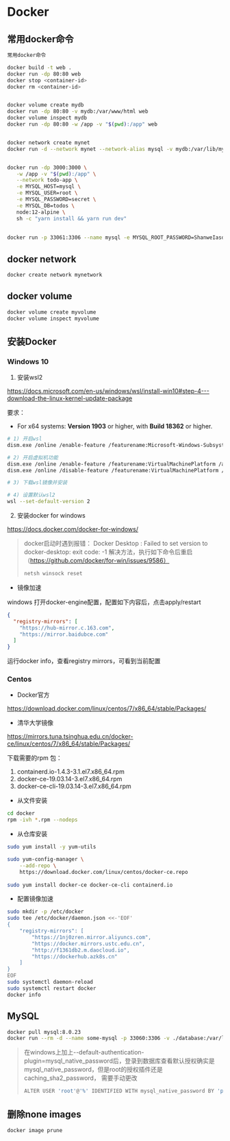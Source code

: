 

# Docker

## 常用docker命令

```bash
常用docker命令

docker build -t web .
docker run -dp 80:80 web
docker stop <container-id>
docker rm <container-id>


docker volume create mydb
docker run -dp 80:80 -v mydb:/var/www/html web
docker volume inspect mydb
docker run -dp 80:80 -w /app -v "$(pwd):/app" web


docker network create mynet
docker run -d --network mynet --network-alias mysql -v mydb:/var/lib/mysql -e MYSQL_ROOT_PASSWORD=secret -e MYSQL_DATABASE=todos mysql:8.0.23


docker run -dp 3000:3000 \
   -w /app -v "$(pwd):/app" \
   --network todo-app \
   -e MYSQL_HOST=mysql \
   -e MYSQL_USER=root \
   -e MYSQL_PASSWORD=secret \
   -e MYSQL_DB=todos \
   node:12-alpine \
   sh -c "yarn install && yarn run dev"
   
   
docker run -p 33061:3306 --name mysql -e MYSQL_ROOT_PASSWORD=ShanweIasd@zh0u19 -v d:/mysql/data:/var/lib/mysql -v d:/mysql/mysqlconf:/etc/mysql/conf.d -d mysql:8.0.23 --lower_case_table_names=1
```

## docker network

```bash
docker create network mynetwork
```

## docker volume

```bash
docker volume create myvolume
docker volume inspect myvolume
```



## 安装Docker

### Windows 10

1. 安装wsl2

https://docs.microsoft.com/en-us/windows/wsl/install-win10#step-4---download-the-linux-kernel-update-package

要求：

- For x64 systems: **Version 1903** or higher, with **Build 18362** or higher.

```sh
# 1) 开启wsl
dism.exe /online /enable-feature /featurename:Microsoft-Windows-Subsystem-Linux /all /norestart

# 2) 开启虚拟机功能
dism.exe /online /enable-feature /featurename:VirtualMachinePlatform /all /norestart
dism.exe /online /disable-feature /featurename:VirtualMachinePlatform /all /norestart

# 3) 下载wsl镜像并安装

# 4) 设置默认wsl2
wsl --set-default-version 2
```



2. 安装docker for windows

https://docs.docker.com/docker-for-windows/



> docker启动时遇到报错： Docker Desktop : Failed to set version to docker-desktop: exit code: -1 
> 解决方法，执行如下命令后重启（https://github.com/docker/for-win/issues/9586）
>
> ```sh
> netsh winsock reset
> ```



- 镜像加速

windows 打开docker-engine配置，配置如下内容后，点击apply/restart

```json
{
  "registry-mirrors": [
    "https://hub-mirror.c.163.com",
    "https://mirror.baidubce.com"
  ]
}
```

运行docker info，查看registry mirrors，可看到当前配置



### Centos

- Docker官方

https://download.docker.com/linux/centos/7/x86_64/stable/Packages/

- 清华大学镜像

https://mirrors.tuna.tsinghua.edu.cn/docker-ce/linux/centos/7/x86_64/stable/Packages/



下载需要的rpm 包：

1)    containerd.io-1.4.3-3.1.el7.x86_64.rpm
2)    docker-ce-19.03.14-3.el7.x86_64.rpm
3)    docker-ce-cli-19.03.14-3.el7.x86_64.rpm



- 从文件安装

```sh
cd docker
rpm -ivh *.rpm --nodeps
```

- 从仓库安装

```sh
sudo yum install -y yum-utils

sudo yum-config-manager \
    --add-repo \
    https://download.docker.com/linux/centos/docker-ce.repo
    
sudo yum install docker-ce docker-ce-cli containerd.io
```



- 配置镜像加速

```sh
sudo mkdir -p /etc/docker
sudo tee /etc/docker/daemon.json <<-'EOF'
{
    "registry-mirrors": [
        "https://1nj0zren.mirror.aliyuncs.com",
        "https://docker.mirrors.ustc.edu.cn",
        "http://f1361db2.m.daocloud.io",
        "https://dockerhub.azk8s.cn"
    ]
}
EOF
sudo systemctl daemon-reload
sudo systemctl restart docker
docker info
```





## MySQL

```sh
docker pull mysql:8.0.23
docker run --rm -d --name some-mysql -p 33060:3306 -v ./database:/var/lib/mysql  -v C:\Users\Shawn\mysql_conf:/etc/mysql/conf.d mysql:8.0.23 --default-authentication-plugin=mysql_native_password
```

> 在windows上加上--default-authentication-plugin=mysql_native_password后，登录到数据库查看默认授权确实是mysql_native_password，但是root的授权插件还是caching_sha2_password， 需要手动更改
>
> ```sh
> ALTER USER 'root'@'%' IDENTIFIED WITH mysql_native_password BY 'password';
> ```



## 删除none images

```bash
docker image prune
```

